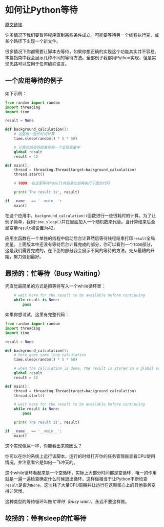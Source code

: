 # 如何让Python等待

[原文链接](https://blog.miguelgrinberg.com/post/how-to-make-python-wait)

许多情况下我们要暂停程序直到某些条件成立。可能要等待另一个线程执行完，或某个路径下出现一个新文件。

很多情况下你都需要让脚本去等待，如果你想正确的实现这个功能其实并不容易。本篇指南中我会展示几种不同的等待方法。全部例子我都用Python实现，但是实现思路可以应用于任何编程语言。

## 一个应用等待的例子

如下示例：
```python
from random import random
import threading
import time

result = None

def background_calculation():
    # 这里做一些长时间计算
    time.sleep(random() * 5 * 60)

    # 计算完成后将结果存到一个全局变量中
    global result
    result = 42

def main():
    thread = threading.Thread(target=background_calculation)
    thread.start()

    # TODO: 在这里等待result有结果之后再执行下面的代码

    print('The result is', result)

if __name__ == '__main__':
    main()
```
在这个应用中，`background_calculation()`函数进行一些很耗时的计算。为了让例子简单，我用`time.sleep()`并在里面加入一个随机数来代替。当计算结束后全局变量`result`被设置为[42](https://en.wikipedia.org/wiki/Phrases_from_The_Hitchhiker%27s_Guide_to_the_Galaxy#Answer_to_the_Ultimate_Question_of_Life,_the_Universe,_and_Everything_(42))。

应用主函数在一个单独的线程中启动后台计算然后等待线程结束打印`result`全局变量。上面版本中还没有等待后台计算完成的部分，你可以看到一个`TODO`部分，这是我们需要完成的。在下面的部分我会展示不同的等待的方法，先从最糟的开始，努力做到最好。

## 最捞的：忙等待（Busy Waiting）

凭直觉最简单的方式是把等待写入一个while循环里：
```python
    # wait here for the result to be available before continuing
    while result is None:
        pass
```

如果你想试试，这里有完整代码：
```python
from random import random
import threading
import time

result = None

def background_calculation():
    # here goes some long calculation
    time.sleep(random() * 5 * 60)

    # when the calculation is done, the result is stored in a global variable
    global result
    result = 42

def main():
    thread = threading.Thread(target=background_calculation)
    thread.start()

    # wait here for the result to be available before continuing
    while result is None:
        pass

    print('The result is', result)

if __name__ == '__main__':
    main()
```
这个实现像屎一样，你能看出来原因么？

你可以在你的系统上运行该脚本。运行的时候打开你的任务管理器查看CPU使用情况，并注意看它是如何一飞冲天的。

这个while循环看起来是一个空循环，实际上大部分时间都是空循环，唯一的作用就是一遍一遍检查确定什么时候退出循环。这样做相当于让Python不断检查`result`是否为`None`，这消耗了大量CPU周期并让运行在这颗核心上的其他事务变得非常慢。

这种类型的等待循环叫做*忙等待（busy wait）*。永远不要这样做。

## 较捞的：带有sleep的忙等待
